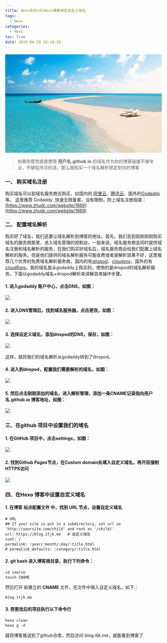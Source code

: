 ```yaml
---
title: Hexo系列(6)Hexo博客绑定自定义域名
tags:
  - Hexo
categories:
  - Hexo
toc: true
date: 2019-04-29 10:10:59
---
```


![](https://raw.githubusercontent.com/LicV587/img/master/picgo/20190528160925.jpg)

<!-- more -->

> 如果你感觉直接使用 **用户名.github.io** 的域名作为你的博客链接不够专业，不够程序员的话，那么就购买一个域名解析绑定到你的博客

### 一、 购买域名注册
购买域名可以到域名服务商去购买，如国内的 [阿里云](https://wanwang.aliyun.com/)、[腾讯云](https://dnspod.cloud.tencent.com/)、国外的[Godaddy](https://sg.godaddy.com/zh/)等。
这里推荐 Godaddy ,快速无限备案，没有限制，附上域名注册指南：[https://www.zhudc.com/website/1669](https://www.zhudc.com/website/1669)

### 二、 配置域名解析
购买好了域名，我们还要让域名解析到博客的地址。首先，我们去到刚刚刚刚购买域名的服务商那里，进入域名管理的控制台，一般来说，域名服务商会同时提供域名注册和域名解析的服务，在我们购买好域名后，域名服务商会给我们配置上域名解析的服务。但是他们提供的域名解析服务可能收费或者是解析效果不好，这里推荐几个优秀的免费域名解析服务商，国内的有[dnspod](https://www.dnspod.cn/)、[cloudxns](http://www.cloudxns.net/)，国外的有[cloudflare](https://www.cloudflare.com/)。我的域名是从godaddy上购买的，使用的是dnspod的域名解析服务。下面以godaddy域名+dnspod解析来讲解具体操作步骤。

#### 1. 进入godaddy 账户中心，点击DNS，如图：
![](https://ws1.sinaimg.cn/large/005QTX3hgy1g2j8qa2p4nj31gq0mqjsw.jpg)

#### 2. 进入DNS管理后，找到域名服务器，点击更改，如图：
![](https://ws1.sinaimg.cn/large/005QTX3hgy1g2j8u30zqnj31h80ox0us.jpg)

#### 3. 选择自定义域名，添加dnspod的DNS，保存，如图：
![](https://ws1.sinaimg.cn/large/005QTX3hgy1g2j8yek6ksj31ci0oitad.jpg)

这样，就将我们的域名解析从godaddy转到了dnspod。

#### 4. 进入到dnspod，配置我们需要解析的域名，如图：
![](https://ws1.sinaimg.cn/large/005QTX3hgy1g2j9h3gbmdj316v0l0q7p.jpg)

#### 5. 然后点击刚刚添加的域名，进入解析管理，添加一条CNAME记录指向用户名.github.io 博客地址，如图：
![](https://ws1.sinaimg.cn/large/005QTX3hgy1g2j9kfk1sqj31600ch403.jpg)


### 三、在github 项目中设置我们的域名
#### 1. 在GitHub 项目中，点击settings，如图：
![](https://ws1.sinaimg.cn/large/005QTX3hgy1g2j9pd6oezj312m0jn40y.jpg)

#### 2. 找到Github Pages节点，在Custom domain处填入自定义域名，再开启强制HTTPS访问
![](https://ws1.sinaimg.cn/large/005QTX3hgy1g2j9pm96zaj311y0mmtae.jpg)


### 四、在Hexo 博客中设置自定义域名
#### 1. 在博客 站点配置文件 中，找到 URL 节点，设置自定义域名
```
# URL
## If your site is put in a subdirectory, set url as 'http://yoursite.com/child' and root as '/child/'
url: https://blog.itjk.me	# 自定义域名
root: /
permalink: :year/:month/:day/:title.html
# permalink_defaults: :category/:title.html
```

#### 2. git bash 进入博客根目录，执行下列命令：
```
cd source
touch CNAME
```
然后打开 新建立的 **CNAME** 文件，在文件中填入自定义域名，如下：
```
blog.itjk.me
```

#### 3. 将更改后的项目执行以下命令行
```
hexo clean
hexo g -d
```
就将博客推送到了github仓库，然后访问 blog.itjk.me，就能看到博客了